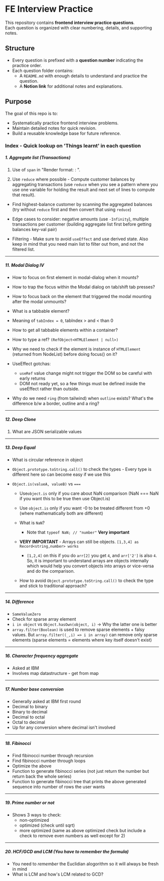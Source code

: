 # FE Interview Practice

This repository contains **frontend interview practice questions**.  
Each question is organized with clear numbering, details, and supporting notes.

## Structure

- Every question is prefixed with a **question number** indicating the practice order.
- Each question folder contains:
  - A `README.md` with enough details to understand and practice the question.
  - A **Notion link** for additional notes and explanations.

## Purpose

The goal of this repo is to:

- Systematically practice frontend interview problems.
- Maintain detailed notes for quick revision.
- Build a reusable knowledge base for future reference.

### Index - Quick lookup on 'Things learnt' in each question

##### 1. Aggregate list (Transactions)

1. Use of `span` in "Render format: <Customer Name>: <Amount>".

2. Use `reduce` where possible - Compute customer balances by aggregating transactions (use `reduce` when you see a pattern where you use one variable for holding the result and next set of lines to compute that result).

- Find highest-balance customer by scanning the aggregated balances (try without `reduce` first and then convert that using `reduce`)

- Edge cases to consider: negative amounts (use `-Infinity`), multiple transactions per customer (building aggregate list first before getting balances key-val pair)

- Filtering - Make sure to avoid `useEffect` and use derived state. Also keep in mind that you need main list to filter out from, and not the filtered list.

---

##### 11. Modal Dialog IV

- How to focus on first element in modal-dialog when it mounts?

- How to trap the focus within the Modal dialog on tab/shift tab presses?

- How to focus back on the element that triggered the modal mounting after the modal unmounts?

- What is a tabbable element?
- Meaning of `tabIndex = 0`, tabIndex > and < than 0
- How to get all tabbable elements within a container?

- How to type a ref? `(RefObject<HTMLElement | null>)`
- Why we need to check if the element is instance of `HTMLElement` (returned from NodeList) before doing focus() on it?

- UseEffect gotchas:

  - `useRef` value change might not trigger the DOM so be careful with early returns
  - DOM not ready yet, so a few things must be defined inside the useEffect rather than outside.

- Why do we need `ring` (from tailwind) when `outline` exists? What's the difference b/w a border, outline and a ring?

---

##### 12. Deep Clone

1. What are JSON serializable values

---

##### 13. Deep Equal

- What is circular reference in object

- `Object.prototype.toString.call()` to check the types - Every type is different here so can become easy if we use this

- `Object.is(valueA, valueB)` vs `===`

  - Use`object.is` only if you care about NaN comparison (NaN === NaN if you want this to be true then use Object.is)

  - Use `object.is` only if you want -0 to be treated different from +0 (where mathematically both are different)

  - What is `NaN`?

    - Note that `typeof NaN; // "number"` **Very important**

  - **VERY IMPORTANT** - Arrays can still be objects. `[1,3,4] as Record<string,number> works`

    - `[1,2,4]` on this if you do `arr[2]` you get `4`, and `arr['2']` is also `4`. So, it is important to understand arrays are objects internally which would help you convert objects into arrays or vice-versa and do the comparison.

  - How to avoid `Object.prototype.toString.call()` to check the type and stick to traditional approach?

---

##### 14. Difference

- `SameValueZero`
- Check for sparse array element
- `i in object` vs `Object.hasOwn(object, i)` -> Why the latter one is better
- `array.filter(Boolean)` is used to remove sparse elements + falsy values. But `array.filter((_,i) => i in array)` can remove only sparse elements (sparse elements = elements where key itself doesn't exist)

---

##### 16. Character frequency aggregate

- Asked at IBM
- Involves map datastructure - get from map

---

##### 17. Number base conversion

- Generally asked at IBM first round
- Decimal to binary
- Binary to decimal
- Decimal to octal
- Octal to decimal
- Up for any conversion where decimal isn't involved

---

##### 18. Fibinocci

- Find fibinocci number through recursion
- Find fibinocci number through loops
- Optimize the above
- Function to generate fibinocci series (not just return the number but return back the whole series)
- Function to generate fibinocci tree that prints the above generated sequence into number of rows the user wants

---

##### 19. Prime number or not

- Shows 3 ways to check:
  - non-optimized
  - optimized (check until sqrt)
  - more optimized (same as above optimized check but include a check to remove even numbers as well except for 2)

---

##### 20. HCF/GCD and LCM (You have to remember the formula)

- You need to _remember_ the Euclidian alogorithm so it will always be fresh in mind
- What is LCM and how's LCM related to GCD?
